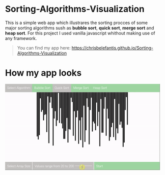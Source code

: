 # Sorting-Algorithms-Visualization
This is a simple web app which illustrares the sorting procces of some major sorting algorithms 
sush as **bubble sort**, **quick sort**, **merge sort** and **heap sort**. For this project I used vanilla
javascript whithout making use of any framework.

> You can find my app here: https://chrisbelefantis.github.io/Sorting-Algorithms-Visualization

# How my app looks

<p align="center">
	<img src="/images/sorting.gif" >
</p>
